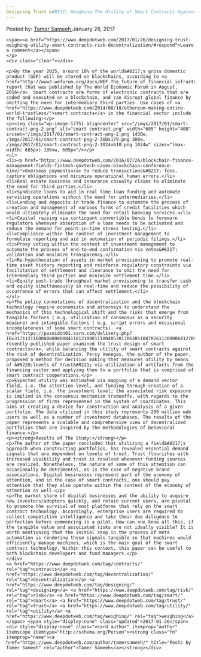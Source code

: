 ```yaml
---
Designing Trust &#8211; Weighing The Utility of Smart Contracts Against The Risk of Decentralization"
---
```

<article class="post-listing post-17746 post type-post status-publish format-standard has-post-thumbnail hentry  tag-contracts tag-decentralization tag-designing tag-risk tag-smart tag-trust tag-utility tag-weighing">
    <div class="post-inner">
        <span>Posted by: <a href="https://www.deepdotweb.com/author/tamersameeh/" title="">Tamer Sameeh </a></span>
    <span>January 26, 2017</span>
    
    <span><a href="https://www.deepdotweb.com/2017/01/26/designing-trust-weighing-utility-smart-contracts-risk-decentralization/#respond">Leave a comment</a></span>
    </p>
    <div class="clear"></div>
    
    <p>By the year 2025, around 10% of the world&#8217;s gross domestic product (GDP) will be stored on blockchains, according to <a href="http://www3.weforum.org/docs/WEF_The_future_of_financial_infrastructure.pdf">a report that was published by The World Economic Forum in August, 2016</a>. Smart contracts are forms of electronic contracts that are coded and executed on a blockchain, and can disrupt global finance by omitting the need for intermediary third parties. Use cases of <a href="https://www.deepdotweb.com/2014/08/18/ethereum-making-entire-world-trustless/">smart contracts</a> in the financial sector include the following:</p>
    <p><img class="wp-image-17751 aligncenter" src="/imgs/2017/01/smart-contract-png-2.png" alt="smart contract.png" width="685" height="408" srcset="/imgs/2017/01/smart-contract-png-2.png 1430w, /imgs/2017/01/smart-contract-png-2-300x179.png 300w, /imgs/2017/01/smart-contract-png-2-1024x610.png 1024w" sizes="(max-width: 685px) 100vw, 685px"/></p>
    <ul>
    <li><a href="https://www.deepdotweb.com/2016/07/26/blockchain-finance-management-fields-fintech-govtech-cases-blockchain-conference-kiev/">Overseas payments</a> to reduce transactions&#8217; fees, capture obligations and minimize operational human errors.</li>
    <li>Real estate business and insurance casualty claims to eliminate the need for third parties.</li>
    <li>Syndicate loans to aid in real time loan funding and automate servicing operations without the need for intermediaries.</li>
    <li>Lending and deposits in trade finance to automate the process of creation and management of various forms of credit facilities which would ultimately eliminate the need for retail banking services.</li>
    <li>Capital raising via contingent convertible bonds to forewarn regulators whenever absorption of a loan needs to be activated and reduce the demand for point-in-time stress testing.</li>
    <li>Compliance within the context of investment management to formulate reporting and aid in automation of periodic filings.</li>
    <li>Proxy voting within the context of investment management to automate the process of end-to-end confirmation via votes&#8217; validation and maximize transparency.</li>
    <li>Re-hypothecation of assets in market provisioning to promote real-time asset history reporting and reinforce regulatory constraints via facilitation of settlement and clearance to omit the need for intermediary third parties and minimize settlement time.</li>
    <li>Equity post-trade throughout market provisioning to transfer cash and equity simultaneously in real-time and reduce the possibility of occurrence of errors that can affect settlement.</li>
    </ul>
    <p>The policy connotations of decentralization and the blockchain technology require economists and attorneys to understand the mechanics of this technological shift and the risks that emerge from tangible factors ( e.g. utilization of consensus as a security measure) and intangible factors ( e.g. script errors and occasional incompleteness of some smart contracts). <a href="https://poseidon01.ssrn.com/delivery.php?ID=31711211608808808008411812100011100405301706305108702611309806412709702510212506602405302906103002906000011411411711902201307005306104200907909703111712206402206510005905000000706608006808010502010506807603109606">A recently published paper examined the trust design of smart contracts</a>, while balancing the utility of smart contracts against the risk of decentralization. Percy Venegas, the author of the paper, proposed a method for decision making that measures utility by means of &#8220;levels of trust&#8221; via utilization of artifacts from the financing sector and applying them to a portfolio that is comprised of smart contract cooperations.</p>
    <p>Expected utility was estimated via mapping of a demand vector field, i.e. the attention level, and funding through creation of a scalar field, i.e. the investment level; the associated risk exposure is implied in the consensus mechanism tradeoffs, with regards to the progression of firms represented in the system of coordinates. This aims at creating a device for construction and analysis of a given portfolio. The data utilized in this study represents 200 million web users as well as a number of investment databases. The results of the paper represents a scalable and comprehensive view of decentralized portfolios that are inspired by the methodologies of behavioral finance.</p>
    <p><strong>Results of The Study:</strong></p>
    <p>The author of the paper concluded that utilizing a field&#8217;s approach when constructing portfolios, has revealed essential demand signals that are dependent on levels of trust. Trust flourishes with increased visibility and trust is resolved whenever funding sources are realized. Nonetheless, the nature of some of this attention can occasionally be detrimental, as is the case of negative brand associations. Digital businesses represent part of the economy of attention, and in the case of smart contracts, one should pay attention that they also operate within the context of the economy of attention as well.</p>
    <p>The market share of digital businesses and the ability to acquire new investors/adopters quickly, and retain current users, are pivotal to promote the survival of most platforms that rely on the smart contract technology. Accordingly, enterprise users are required to collect competitive intelligence and take their due diligence to perfection before commencing in a pilot. How can one know all this, if the tangible value and associated risks are not ideally visible? It is worth mentioning that the initial step in the process of meta automation is rendering these signals tangible so that machines would efficiently manage machines, which is the main goal of the smart contract technology. Within this context, this paper can be useful to both blockchain developers and fund managers.</p>
    </div>
    <a href="https://www.deepdotweb.com/tag/contracts/" rel="tag">contracts</a> <a href="https://www.deepdotweb.com/tag/decentralization/" rel="tag">decentralization</a> <a href="https://www.deepdotweb.com/tag/designing/" rel="tag">designing</a> <a href="https://www.deepdotweb.com/tag/risk/" rel="tag">risk</a> <a href="https://www.deepdotweb.com/tag/smart/" rel="tag">smart</a> <a href="https://www.deepdotweb.com/tag/trust/" rel="tag">trust</a> <a href="https://www.deepdotweb.com/tag/utility/" rel="tag">utility</a> <a href="https://www.deepdotweb.com/tag/weighing/" rel="tag">weighing</a></span> <span style="display:none" class="updated">2017-01-26</span>
    <div style="display:none" class="vcard author" itemprop="author" itemscope itemtype="http://schema.org/Person"><strong class="fn" itemprop="name"><a href="https://www.deepdotweb.com/author/tamersameeh/" title="Posts by Tamer Sameeh" rel="author">Tamer Sameeh</a></strong></div>
    
